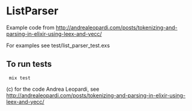 ListParser
==========


Example code from http://andrealeopardi.com/posts/tokenizing-and-parsing-in-elixir-using-leex-and-yecc/


For examples see test/list_parser_test.exs


To run tests
------------

     mix test


(c) for the code Andrea Leopardi, see http://andrealeopardi.com/posts/tokenizing-and-parsing-in-elixir-using-leex-and-yecc/

